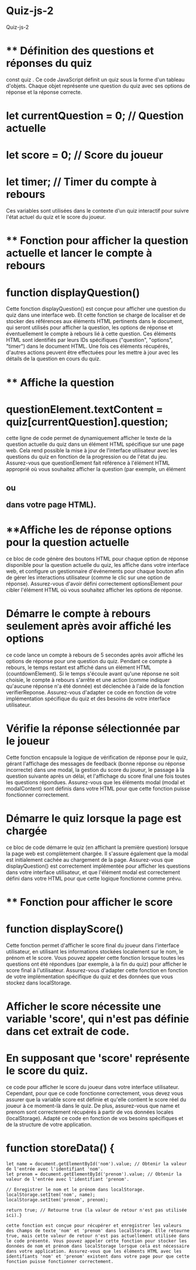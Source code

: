 # Quiz-js-2
Quiz-js-2
# ** Définition des questions et réponses du quiz
const quiz .
  Ce code JavaScript définit un quiz sous la forme d'un tableau d'objets. Chaque objet représente une question du quiz avec ses options de réponse et la réponse correcte.
  # let currentQuestion = 0; // Question actuelle
  # let score = 0; // Score du joueur
  # let timer; // Timer du compte à rebours
  Ces variables sont utilisées dans le contexte d'un quiz interactif pour suivre l'état actuel du quiz et le score du joueur. 
  # ** Fonction pour afficher la question actuelle et lancer le compte à rebours
  # function displayQuestion()
   Cette fonction displayQuestion() est conçue pour afficher une question du quiz dans une interface web.
    Et cette fonction se charge de localiser et de stocker des références aux éléments HTML pertinents dans le document, qui seront utilisés pour afficher la question, les options de réponse et éventuellement le compte à rebours lié à cette question. Ces éléments HTML sont identifiés par leurs IDs spécifiques ("question", "options", "timer") dans le document HTML. Une fois ces éléments récupérés, d'autres actions peuvent être effectuées pour les mettre à jour avec les détails de la question en cours du quiz.
  # **  Affiche la question 
   # questionElement.textContent = quiz[currentQuestion].question;
  cette ligne de code permet de dynamiquement afficher le texte de la question actuelle du quiz dans un élément HTML spécifique sur une page web. Cela rend possible la mise à jour de l'interface utilisateur avec les questions du quiz en fonction de la progression ou de l'état du jeu. Assurez-vous que questionElement fait référence à l'élément HTML approprié où vous souhaitez afficher la question (par exemple, un élément <h2> ou <p> dans votre page HTML).

# **Affiche les de réponse options pour la question actuelle
ce bloc de code génère des boutons HTML pour chaque option de réponse disponible pour la question actuelle du quiz, les affiche dans votre interface web, et configure un gestionnaire d'événements pour chaque bouton afin de gérer les interactions utilisateur (comme le clic sur une option de réponse). Assurez-vous d'avoir défini correctement optionsElement pour cibler l'élément HTML où vous souhaitez afficher les options de réponse.
# Démarre le compte à rebours seulement après avoir affiché les options
ce code lance un compte à rebours de 5 secondes après avoir affiché les options de réponse pour une question du quiz. Pendant ce compte à rebours, le temps restant est affiché dans un élément HTML (countdownElement). Si le temps s'écoule avant qu'une réponse ne soit choisie, le compte à rebours s'arrête et une action (comme indiquer qu'aucune réponse n'a été donnée) est déclenchée à l'aide de la fonction verifierReponse. Assurez-vous d'adapter ce code en fonction de votre implémentation spécifique du quiz et des besoins de votre interface utilisateur.
 #  Vérifie la réponse sélectionnée par le joueur
 Cette fonction encapsule la logique de vérification de réponse pour le quiz, gérant l'affichage des messages de feedback (bonne réponse ou réponse incorrecte) dans une modal, la gestion du score du joueur, le passage à la question suivante après un délai, et l'affichage du score final une fois toutes les questions répondues. Assurez-vous que les éléments modal (modal et modalContent) sont définis dans votre HTML pour que cette fonction puisse fonctionner correctement.
 # Démarre le quiz lorsque la page est chargée
 ce bloc de code démarre le quiz (en affichant la première question) lorsque la page web est complètement chargée. Il s'assure également que la modal est initialement cachée au chargement de la page. Assurez-vous que displayQuestion() est correctement implémentée pour afficher les questions dans votre interface utilisateur, et que l'élément modal est correctement défini dans votre HTML pour que cette logique fonctionne comme prévu.
 # ** Fonction pour afficher le score
  # function displayScore() 
  Cette fonction permet d'afficher le score final du joueur dans l'interface utilisateur, en utilisant les informations stockées localement sur le nom, le prénom et le score. Vous pouvez appeler cette fonction lorsque toutes les questions ont été répondues (par exemple, à la fin du quiz) pour afficher le score final à l'utilisateur. Assurez-vous d'adapter cette fonction en fonction de votre implémentation spécifique du quiz et des données que vous stockez dans localStorage.
  # Afficher le score nécessite une variable 'score', qui n'est pas définie dans cet extrait de code.
  # En supposant que 'score' représente le score du quiz.
  ce code pour afficher le score du joueur dans votre interface utilisateur. Cependant, pour que ce code fonctionne correctement, vous devez vous assurer que la variable score est définie et qu'elle contient le score réel du joueur à ce moment-là dans le quiz. De plus, assurez-vous que name et prenom sont correctement récupérés à partir de vos données locales (localStorage). Adapté ce code en fonction de vos besoins spécifiques et de la structure de votre application.

  # function storeData() {
    let name = document.getElementById('nom').value; // Obtenir la valeur de l'entrée avec l'identifiant 'nom'.
    let prenom = document.getElementById('prenom').value; // Obtenir la valeur de l'entrée avec l'identifiant 'prenom'.

    // Enregistrer le nom et le prénom dans localStorage.
    localStorage.setItem('nom', name);
    localStorage.setItem('prenom', prenom);
    
    return true; // Retourne true (la valeur de retour n'est pas utilisée ici).}

    cette fonction est conçue pour récupérer et enregistrer les valeurs des champs de texte 'nom' et 'prenom' dans localStorage. Elle retourne true, mais cette valeur de retour n'est pas actuellement utilisée dans le code présenté. Vous pouvez appeler cette fonction pour stocker les données de nom et prénom dans localStorage lorsque cela est nécessaire dans votre application. Assurez-vous que les éléments HTML avec les identifiants 'nom' et 'prenom' existent dans votre page pour que cette fonction puisse fonctionner correctement.

